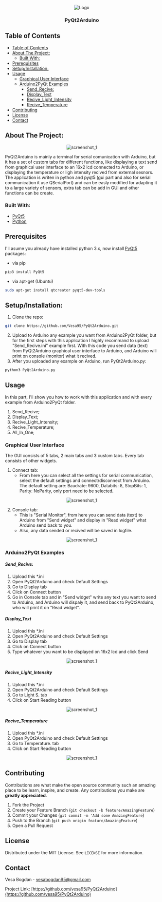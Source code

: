 <!-- PROJECT LOGO -->
<p align="center">
  <img src="img\logo.png" alt="Logo">
</p>

  <h3 align="center">PyQt2Arduino</h3>




<!-- TABLE OF CONTENTS -->
## Table of Contents


- [Table of Contents](#table-of-contents)
- [About The Project:](#about-the-project)
  - [Built With:](#built-with)
- [Prerequisites](#prerequisites)
- [Setup/Installation:](#setupinstallation)
- [Usage](#usage)
  - [Graphical User Interface](#graphical-user-interface)
  - [Arduino2PyQt Examples](#arduino2pyqt-examples)
      - [Send_Recive:](#sendrecive)
      - [Display_Text](#displaytext)
      - [Recive_Light_Intensity](#recivelightintensity)
      - [Recive_Temperature](#recivetemperature)
- [Contributing](#contributing)
- [License](#license)
- [Contact](#contact)



<!-- ABOUT THE PROJECT -->
## About The Project:

<p align="center">
  <img src="img\screensh_1.png" alt="screenshot_1">
</p>

PyQt2Arduino is mainly a terminal for serial comunication with Arduino, but it has a set of custom tabs for different functions, like displaying a text send from graphical user interface to an 16x2 lcd connected to Arduino, or displaying the temperature or ligh intensity recived from external sesnors. The application is writen in python and pyqt5 (gui part and also for serial communication it use QSerialPort) and can be easly modified for adapting it to a large variety of sensors, extra tab can be add in GUI and other functions can be create.

### Built With:
* [PyQt5](https://www.riverbankcomputing.com/software/pyqt/intro/index.html)
* [Python](https://www.python.org)

## Prerequisites

I'll asume you already have installed python 3.x, now install [PyQt5](https://rsync.samba.org) packages:

* via pip
```sh
pip3 install PyQt5
```
* via apt-get (Ubuntu)
```sh
sudo apt-get install qtcreator pyqt5-dev-tools
```

## Setup/Installation:

1. Clone the repo:
```sh
git clone https://github.com/Vesa95/PyQt2Arduino.git
```
2. Upload to Arduino any example you want from Arduino2PyQt folder, but for the first steps with this application I highly recommand to upload "Send_Recive.ini" example first. With this code you send data (text) from PyQt2Arduino graphical user interface to Arduino, and Arduino will print on console (monitor) what it recived.
3. After you uploaded any example on Arduino, run PyQt2Arduino.py:
```sh
python3 PyQt2Arduino.py
```


<!-- USAGE EXAMPLES -->
## Usage
In this part, I'll show you how to work with this application and with every example from Arduino2PyQt folder.
1. Send_Recive;
2. Display_Text;
3. Recive_Light_Intensity;
4. Recive_Temperature;
5. All_In_One;
   
### Graphical User Interface
The GUI consists of 5 tabs, 2 main tabs and 3 custom tabs.
Every tab consists of other widgets.
1. Connect tab:
   * From here you can select all the settings for serial communication, select the default settings and connect/disconnect from Arduino.
   The default setting are: Baudrate: 9600, Databits: 8, StopBits: 1, Parity: NoParity, only port need to be selected.

<p align="center">
  <img src="img\screen_1.png" alt="screenshot_1">
</p>  

2. Console tab:
   * This is "Serial Monitor", from here you can send data (text) to Arduino from "Send widget" and display in "Read widget" what Arduino send back to you.
   * Also, any data sended or recived will be saved in logfile.

<p align="center">
  <img src="img\screen_2.png" alt="screenshot_1">
</p> 

### Arduino2PyQt Examples

##### Send_Recive:
1. Upload this *.ini
2. Open PyQt2Arduino and check Default Settings
3. Go to Display tab
4. Click on Connect button
5. Go in Console tab and in "Send widget" write any text you want to send to Arduino, and Arduino will dispaly it, and send back to PyQt2Arduino, who will print it on "Read widget".
  
##### Display_Text
1. Upload this *.ini
2. Open PyQt2Arduino and check Default Settings
3. Go to Display tab
4. Click on Connect button
5. Type whatever you want to be displayed on 16x2 lcd and click Send

<p align="center">
  <img src="img\screen_3.png" alt="screenshot_1">
</p> 
   
##### Recive_Light_Intensity
1. Upload this *.ini
2. Open PyQt2Arduino and check Default Settings
3. Go to Light S. tab
4. Click on Start Reading button
   
<p align="center">
  <img src="img\screen_4.png" alt="screenshot_1">
</p> 
  
##### Recive_Temperature
1. Upload this *.ini
2. Open PyQt2Arduino and check Default Settings
3. Go to Temperature. tab
4. Click on Start Reading button

<p align="center">
  <img src="img\screen_5.png" alt="screenshot_1">
</p> 

<!-- CONTRIBUTING -->
## Contributing

Contributions are what make the open source community such an amazing place to be learn, inspire, and create. Any contributions you make are **greatly appreciated**.

1. Fork the Project
2. Create your Feature Branch (`git checkout -b feature/AmazingFeature`)
3. Commit your Changes (`git commit -m 'Add some AmazingFeature`)
4. Push to the Branch (`git push origin feature/AmazingFeature`)
5. Open a Pull Request



<!-- LICENSE -->
## License

Distributed under the MIT License. See `LICENSE` for more information.



<!-- CONTACT -->
## Contact

Vesa Bogdan - vesabogdan95@gmail.com

Project Link: [https://github.com/vesa95/PyQt2Arduino](https://github.com/vesa95/PyQt2Arduino)





<!-- MARKDOWN LINKS & IMAGES -->
[build-shield]: https://img.shields.io/badge/build-passing-brightgreen.svg?style=flat-square
[contributors-shield]: https://img.shields.io/badge/contributors-1-orange.svg?style=flat-square
[license-shield]: https://img.shields.io/badge/license-MIT-blue.svg?style=flat-square
[license-url]: https://choosealicense.com/licenses/mit
[linkedin-shield]: https://img.shields.io/badge/-LinkedIn-black.svg?style=flat-square&logo=linkedin&colorB=555
[linkedin-url]: https://linkedin.com/in/othneildrew
[product-screenshot]: https://raw.githubusercontent.com/othneildrew/Best-README-Template/master/screenshot.png
